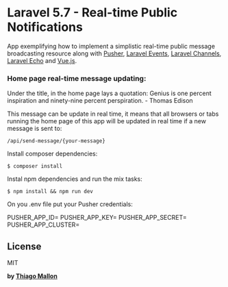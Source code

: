 # Laravel 5.7 -  Real-time Public Notifications

App exemplifying how to implement a simplistic real-time public message broadcasting resource along with [Pusher], [Laravel Events], [Laravel Channels], [Laravel Echo] and [Vue.js].

### Home page real-time message updating:
Under the title, in the home page lays a quotation: Genius is one percent inspiration and ninety-nine percent perspiration. - Thomas Edison

This message can be update in real time, it means that all browsers or tabs running the home page of this app will be updated in real time if a new message is sent to:
```
/api/send-message/{your-message}
```
Install composer dependencies:
```
$ composer install
```

Instal npm dependencies and run the mix tasks:
```
$ npm install && npm run dev
```

On you .env file put your Pusher credentials:

PUSHER_APP_ID=
PUSHER_APP_KEY=
PUSHER_APP_SECRET=
PUSHER_APP_CLUSTER=


License
----

MIT

**by [Thiago Mallon]**

 [Pusher]: <https://pusher.com/>
 [Vue.js]: <https://vuejs.org/>
 [Laravel Events]: <https://laravel.com/docs/5.7/events>
 [Laravel Channels]: <https://laravel.com/docs/5.7/broadcasting#defining-channel-classes>
 [Laravel Echo]: <https://laravel.com/docs/5.7/broadcasting#installing-laravel-echo>
 [pusher/pusher-php-server]: <https://packagist.org/packages/pusher/pusher-php-server>
 [laravel-echo]: <https://www.npmjs.com/package/laravel-echo>
 [pusher-js]: <https://www.npmjs.com/package/pusher-js>
 [Thiago Mallon]: <https://www.linkedin.com/in/thiago-mallon/>
